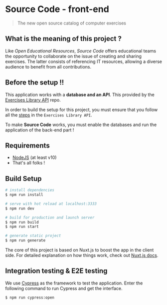 # Source Code - front-end

> The new open source catalog of computer exercises

## What is the meaning of this project ?

Like _Open Educational Resources_, *Source Code* offers educational teams the opportunity to collaborate on the issue of creating and sharing exercises. The latter consists of referencing IT resources, allowing a diverse audience to benefit from all contributions.

## Before the setup !!

This application works with a **database and an API**. This provided by the 
[Exercises Library API](https://github.com/jy95/sourcecode_api) repo.

In order to build the setup for this project, you must ensure that you follow all the [steps](https://github.com/jy95/sourcecode_api#set-up) in the `Exercises Library API`.

To make **Source Code** works, you must enable the databases and run the application of the back-end part !

## Requirements

- [NodeJS](https://nodejs.org/en/) (at least v10)
- That's all folks !

## Build Setup

``` bash
# install dependencies
$ npm run install

# serve with hot reload at localhost:3333
$ npm run dev

# build for production and launch server
$ npm run build
$ npm run start

# generate static project
$ npm run generate
```
The core of this project is based on Nuxt.js to boost the app in the client side.
For detailed explanation on how things work, check out [Nuxt.js docs](https://nuxtjs.org).

## Integration testing & E2E testing

We use [Cypress](https://www.cypress.io) as the framework to test the application. Enter the following command to run Cypress and get the interface.

``` bash
$ npm run cypress:open
```
